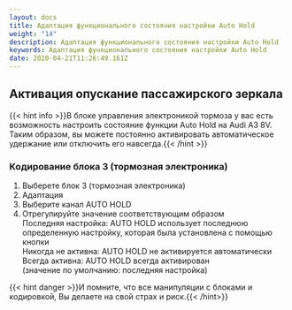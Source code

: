 ```yaml
---
layout: docs
title: Адаптация функционального состояния настройки Auto Hold
weight: "14"
description: Адаптация функционального состояния настройки Auto Hold
keywords: Адаптация функционального состояния настройки Auto Hold
date: 2020-04-21T11:26:49.161Z
---
```

## Активация опускание пассажирского зеркала

{{< hint info >}}В блоке управления электроникой тормоза у вас есть возможность настроить состояние функции Auto Hold на Audi A3 8V. Таким образом, вы можете постоянно активировать автоматическое удержание или отключить его навсегда.{{< /hint >}}



### **Кодирование блока 3 (тормозная электроника)**

1. Выберете блок 3 (тормозная электроника)
2. Адаптация
3. Выберите канал AUTO HOLD
4. Отрегулируйте значение соответствующим образом\
   Последняя настройка: AUTO HOLD использует последнюю определенную настройку, которая была установлена ​​с помощью кнопки\
   Никогда не активна: AUTO HOLD не активируется автоматически\
   Всегда активна: AUTO HOLD всегда активирован\
   (значение по умолчанию: последняя настройка)

{{< hint danger >}}И помните, что все манипуляции с блоками и кодировкой, Вы делаете на свой страх и риск.{{< /hint>}}